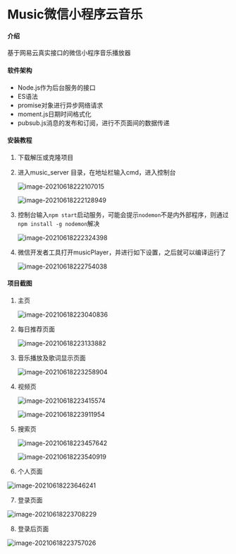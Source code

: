 # Music微信小程序云音乐

#### 介绍
基于网易云真实接口的微信小程序音乐播放器

#### 软件架构

- Node.js作为后台服务的接口
- ES语法
- promise对象进行异步网络请求
- moment.js日期时间格式化
- pubsub.js消息的发布和订阅，进行不页面间的数据传递


#### 安装教程

1. 下载解压或克隆项目

2. 进入music_server 目录，在地址栏输入cmd，进入控制台

   ![image-20210618222107015](images/image-20210618222107015.png)

   ![image-20210618222128949](images/image-20210618222128949.png)

   

3. 控制台输入`npm start`启动服务，可能会提示`nodemon`不是内外部程序，则通过`npm install -g nodemon`解决

   ![image-20210618222324398](images/image-20210618222324398.png)

   

4. 微信开发者工具打开musicPlayer，并进行如下设置，之后就可以编译运行了

   ![image-20210618222754038](images/image-20210618222754038.png)

#### 项目截图

1. 主页

   ![image-20210618223040836](images/image-20210618223040836.png)

2. 每日推荐页面

   ![image-20210618223133882](images/image-20210618223133882.png)

3. 音乐播放及歌词显示页面

   ![image-20210618223258904](images/image-20210618223258904.png)

4. 视频页

   ![image-20210618223415574](images/image-20210618223415574.png)

   ![image-20210618223911954](images/image-20210618223911954.png)

5. 搜索页

   ![image-20210618223457642](images/image-20210618223457642.png)

   ![image-20210618223540919](images/image-20210618223540919.png)

6.  个人页面

   ![image-20210618223646241](images/image-20210618223646241.png)

7.  登录页面

   ![image-20210618223708229](images/image-20210618223708229.png)

8.  登录后页面

   ![image-20210618223757026](images/image-20210618223757026.png)

   

